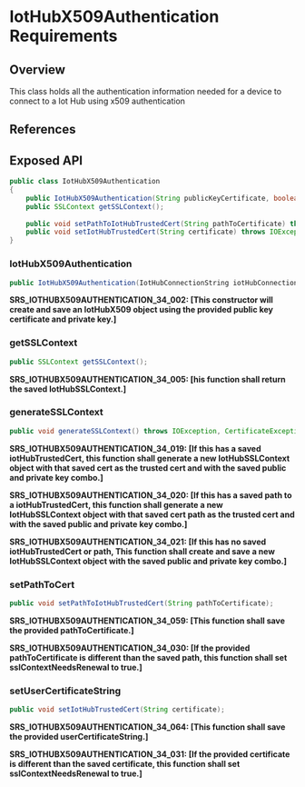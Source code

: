 # IotHubX509Authentication Requirements

## Overview

This class holds all the authentication information needed for a device to connect to a Iot Hub using x509 authentication

## References

## Exposed API

```java
public class IotHubX509Authentication
{
    public IotHubX509Authentication(String publicKeyCertificate, boolean isPathForPublic, String privateKey, boolean isPathForPrivate) throws IllegalArgumentException;
    public SSLContext getSSLContext();
    
    public void setPathToIotHubTrustedCert(String pathToCertificate) throws IOException;
    public void setIotHubTrustedCert(String certificate) throws IOException;
}
```

### IotHubX509Authentication
```java
public IotHubX509Authentication(IotHubConnectionString iotHubConnectionString, String publicKeyCertificate, boolean isPathForPublic, String privateKey, boolean isPathForPrivate);
```

**SRS_IOTHUBX509AUTHENTICATION_34_002: [**This constructor will create and save an IotHubX509 object using the provided public key certificate and private key.**]**


### getSSLContext
```java
public SSLContext getSSLContext();
```

**SRS_IOTHUBX509AUTHENTICATION_34_005: [**his function shall return the saved IotHubSSLContext.**]**


### generateSSLContext
```java
public void generateSSLContext() throws IOException, CertificateException, NoSuchAlgorithmException, KeyStoreException, KeyManagementException, UnrecoverableKeyException;
```

**SRS_IOTHUBX509AUTHENTICATION_34_019: [**If this has a saved iotHubTrustedCert, this function shall generate a new IotHubSSLContext object with that saved cert as the trusted cert and with the saved public and private key combo.**]**

**SRS_IOTHUBX509AUTHENTICATION_34_020: [**If this has a saved path to a iotHubTrustedCert, this function shall generate a new IotHubSSLContext object with that saved cert path as the trusted cert and with the saved public and private key combo.**]**

**SRS_IOTHUBX509AUTHENTICATION_34_021: [**If this has no saved iotHubTrustedCert or path, This function shall create and save a new IotHubSSLContext object with the saved public and private key combo.**]**


### setPathToCert
```java
public void setPathToIotHubTrustedCert(String pathToCertificate);
```

**SRS_IOTHUBX509AUTHENTICATION_34_059: [**This function shall save the provided pathToCertificate.**]**

**SRS_IOTHUBX509AUTHENTICATION_34_030: [**If the provided pathToCertificate is different than the saved path, this function shall set sslContextNeedsRenewal to true.**]**


### setUserCertificateString
```java
public void setIotHubTrustedCert(String certificate);
```

**SRS_IOTHUBX509AUTHENTICATION_34_064: [**This function shall save the provided userCertificateString.**]**

**SRS_IOTHUBX509AUTHENTICATION_34_031: [**If the provided certificate is different than the saved certificate, this function shall set sslContextNeedsRenewal to true.**]**
